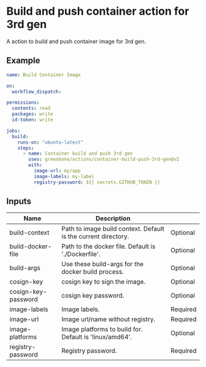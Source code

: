 # Build and push container action for 3rd gen

A action to build and push container image for 3rd gen.

## Example

```yml 
name: Build Container Image

on:
  workflow_dispatch:

permissions:
  contents: read
  packages: write
  id-token: write

jobs:
  build:
    runs-on: "ubuntu-latest"
    steps:
      - name: Container build and push 3rd gen
        uses: greenbone/actions/container-build-push-3rd-gen@v2
        with:
          image-url: my/app
          image-labels: my-label
          registry-password: ${{ secrets.GITHUB_TOKEN }}
```

## Inputs

| Name                | Description                                                    |          |
|---------------------|----------------------------------------------------------------|----------|
| build-context       | Path to image build context. Default is the current directory. | Optional |
| build-docker-file   | Path to the docker file. Default is './Dockerfile'.            | Optional |
| build-args          | Use these build-args for the docker build process.             | Optional |
| cosign-key          | cosign key to sign the image.                                  | Optional |
| cosign-key-password | cosign key password.                                           | Optional |
| image-labels        | Image labels.                                                  | Required |
| image-url           | Image url/name without registry.                               | Required |
| image-platforms     | Image platforms to build for. Default is 'linux/amd64'.        | Optional |
| registry-password   | Registry password.                                             | Required |
